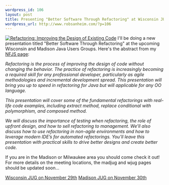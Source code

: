 ```yaml
--- 
wordpress_id: 106
layout: post
title: Presenting "Better Software Through Refactoring" at Wisconsin JUGs
wordpress_url: http://www.robsanheim.com/?p=106
---
```

<a href="http://www.amazon.com/exec/obidos/redirect?tag=manalangcom-20%26link_code=xm2%26camp=2025%26creative=165953%26path=http://www.amazon.com/gp/redirect.html%253fASIN=0201485672%2526tag=manalangcom-20%2526lcode=xm2%2526cID=2025%2526ccmID=165953%2526location=/o/ASIN/0201485672%25253FSubscriptionId=0EMV44A9A5YT1RVDGZ82" title="View product details at Amazon"><img class="right" src="http://images.amazon.com/images/P/0201485672.01._SCMZZZZZZZ_.jpg" alt="Refactoring: Improving the Design of Existing Code" /></a>
I'll be doing a new presentation titled "Better Software Through Refactoring" at the upcoming Wisconsin and Madison Java Users Groups.  Here's the abstract from my <a href="http://www.nofluffjuststuff.com/speaker_topic_view.jsp?topicId=243">NFJS page</a>:

<em>Refactoring is the process of improving the design of code without changing the behavior. The practice of refactoring is increasingly becoming a required skill for any professional developer, particularly as agile methodologies and incremental development spread. This presentation will bring you up to speed in refactoring for Java but will applicable for any OO language.

This presentation will cover some of the fundamental refactorings with real-life code examples, including extract method, replace conditional with polymorphism, and composed method.

We will discuss the importance of testing when refactoring, the role of upfront design, and how to sell refactoring to management. We’ll also discuss how to use refactoring in non-agile environments and how to leverage modern IDE’s for automated refactorings. You’ll leave this presentation with practical skills to drive better designs and create better code. </em>

If you are in the Madison or Milwaukee area you should come check it out!  For more details on the meeting locations, the madjug and wjug pages should be updated soon...

<a href="http://wjug.org/wjug/nextmeeting.jsp">Wisconsin JUG on November 29th</a>
<a href="http://madjug.org/madjug/nextmeeting.jsp">Madison JUG on November 30th</a>
